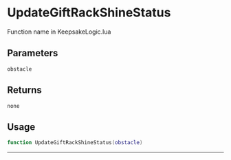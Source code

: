 # UpdateGiftRackShineStatus
Function name in KeepsakeLogic.lua
## Parameters
`obstacle`
## Returns
`none`
## Usage
```lua
function UpdateGiftRackShineStatus(obstacle)
```
---
